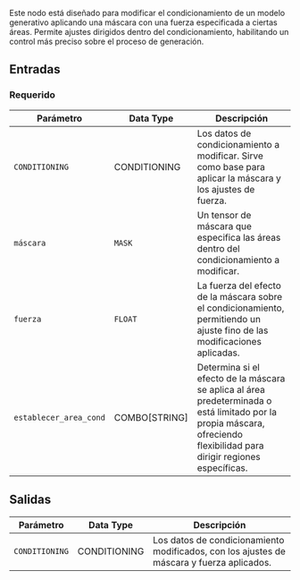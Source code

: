 Este nodo está diseñado para modificar el condicionamiento de un modelo generativo aplicando una máscara con una fuerza especificada a ciertas áreas. Permite ajustes dirigidos dentro del condicionamiento, habilitando un control más preciso sobre el proceso de generación.

## Entradas

### Requerido

| Parámetro     | Data Type | Descripción |
|---------------|--------------|-------------|
| `CONDITIONING` | CONDITIONING | Los datos de condicionamiento a modificar. Sirve como base para aplicar la máscara y los ajustes de fuerza. |
| `máscara`        | `MASK`       | Un tensor de máscara que especifica las áreas dentro del condicionamiento a modificar. |
| `fuerza`    | `FLOAT`      | La fuerza del efecto de la máscara sobre el condicionamiento, permitiendo un ajuste fino de las modificaciones aplicadas. |
| `establecer_area_cond` | COMBO[STRING] | Determina si el efecto de la máscara se aplica al área predeterminada o está limitado por la propia máscara, ofreciendo flexibilidad para dirigir regiones específicas. |

## Salidas

| Parámetro     | Data Type | Descripción |
|---------------|--------------|-------------|
| `CONDITIONING` | CONDITIONING | Los datos de condicionamiento modificados, con los ajustes de máscara y fuerza aplicados. |
